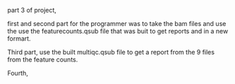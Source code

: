 part 3 of project,

first and second part for the programmer was to take the bam files and use the use the featurecounts.qsub file that was buit to get reports and in a new formart.

Third part, use the built multiqc.qsub file to get a report from the 9 files from the feature counts.

Fourth,
